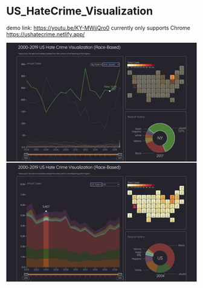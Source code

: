 # US_HateCrime_Visualization
demo link: https://youtu.be/KY-MWjjQro0
currently only supports Chrome https://ushatecrime.netlify.app/

![demo](https://github.com/zt55699/US_HateCrime_Visualization/blob/main/demo/2.png)
![demo](https://github.com/zt55699/US_HateCrime_Visualization/blob/main/demo/1.png)
